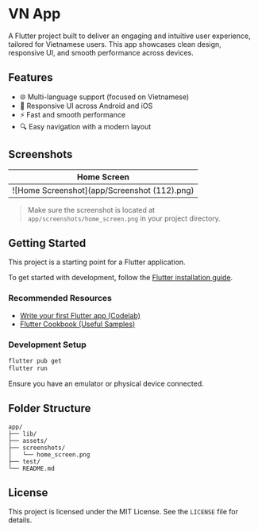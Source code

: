 # VN App

A Flutter project built to deliver an engaging and intuitive user experience, tailored for Vietnamese users. This app showcases clean design, responsive UI, and smooth performance across devices.

## Features

- 🌐 Multi-language support (focused on Vietnamese)
- 📱 Responsive UI across Android and iOS
- ⚡ Fast and smooth performance
- 🔍 Easy navigation with a modern layout

## Screenshots

| Home Screen |
|-------------|
| ![Home Screenshot](app/Screenshot (112).png) |

> Make sure the screenshot is located at `app/screenshots/home_screen.png` in your project directory.

## Getting Started

This project is a starting point for a Flutter application.

To get started with development, follow the [Flutter installation guide](https://docs.flutter.dev/get-started/install).

### Recommended Resources

- [Write your first Flutter app (Codelab)](https://docs.flutter.dev/get-started/codelab)
- [Flutter Cookbook (Useful Samples)](https://docs.flutter.dev/cookbook)

### Development Setup

```bash
flutter pub get
flutter run
```

Ensure you have an emulator or physical device connected.

## Folder Structure

```
app/
├── lib/
├── assets/
├── screenshots/
│   └── home_screen.png
├── test/
└── README.md
```

## License

This project is licensed under the MIT License. See the `LICENSE` file for details.
